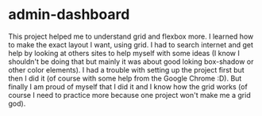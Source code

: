 # admin-dashboard

This project helped me to understand grid and flexbox more. I learned how to make the exact layout I want, using grid.
I had to search internet and get help by looking at others sites to help myself with some ideas (I know I shouldn't be doing that but mainly it was about good loking box-shadow or other color elements). I had a trouble with setting up the project first but then I did it (of course with some help from the Google Chrome :D). But finally I am proud of myself that I did it and I know how the grid works (of course I need to practice more because one project won't make me a grid god).
